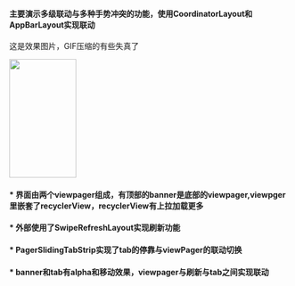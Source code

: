 

<h4> 主要演示多级联动与多种手势冲突的功能，使用CoordinatorLayout和AppBarLayout实现联动 </h4>

这是效果图片，GIF压缩的有些失真了

<img src="https://github.com/CarGuo/linkagescroll/blob/master/device-2016-11-10-151539.gif" width="120px" height="213px"/>

<h4>* 界面由两个viewpager组成，有顶部的banner是底部的viewpager,viewpger里嵌套了recyclerView，recyclerView有上拉加载更多</h4>

<h4>* 外部使用了SwipeRefreshLayout实现刷新功能</h4>

<h4>* PagerSlidingTabStrip实现了tab的停靠与viewPager的联动切换 </h4>

<h4>* banner和tab有alpha和移动效果，viewpager与刷新与tab之间实现联动</h4>






